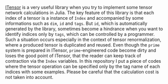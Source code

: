 [ITensor](https://github.com/ITensor/ITensors.jl) is a very useful library when you try to implement some tensor network calculations in Julia. The key feature of this library is that each index of a tensor is a instance of `Index` and accompanied by some informations such as `dim`, `id` and `tags`. But `id`, which is automatically generated by the library, sometimes become a hindrance when you want to identify indices only by `tags`, which can be controlled by a programmer. Such a situation occurs especially in the context of tensor renormalization, where a produced tensor is duplicated and reused. Even though the `prime` system is prepared in ITensor, `prime`-engineered code become dirty and loses the good point of ITensor, that the reader can keep track of contraction via the `Index` variables.
In this repository I put a piece of codes where the tensor operation can be specified only by the tag name of each indices with some examples. Please be careful that the calculation cost is not taken into account.